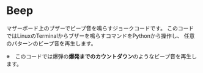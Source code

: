 # Beep

マザーボード上のブザーでビープ音を鳴らすジョークコードです。
このコードではLinuxのTerminalからブザーを鳴らすコマンドをPythonから操作し、
任意のパターンのビープ音を再生します。

※　このコードでは爆弾の**爆発までのカウントダウン**のようなビープ音を再生します。

